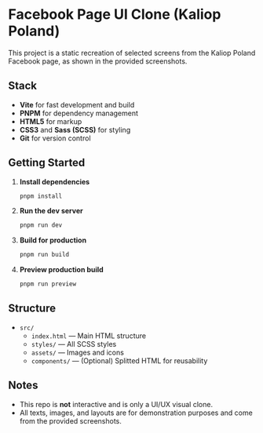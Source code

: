 # Facebook Page UI Clone (Kaliop Poland)

This project is a static recreation of selected screens from the Kaliop Poland Facebook page, as shown in the provided screenshots.

## Stack

- **Vite** for fast development and build
- **PNPM** for dependency management
- **HTML5** for markup
- **CSS3** and **Sass (SCSS)** for styling
- **Git** for version control

## Getting Started

1. **Install dependencies**
   ```bash
   pnpm install
   ```

2. **Run the dev server**
   ```bash
   pnpm run dev
   ```

3. **Build for production**
   ```bash
   pnpm run build
   ```

4. **Preview production build**
   ```bash
   pnpm run preview
   ```

## Structure

- `src/`
  - `index.html` — Main HTML structure
  - `styles/` — All SCSS styles
  - `assets/` — Images and icons
  - `components/` — (Optional) Splitted HTML for reusability



## Notes

- This repo is **not** interactive and is only a UI/UX visual clone.
- All texts, images, and layouts are for demonstration purposes and come from the provided screenshots.